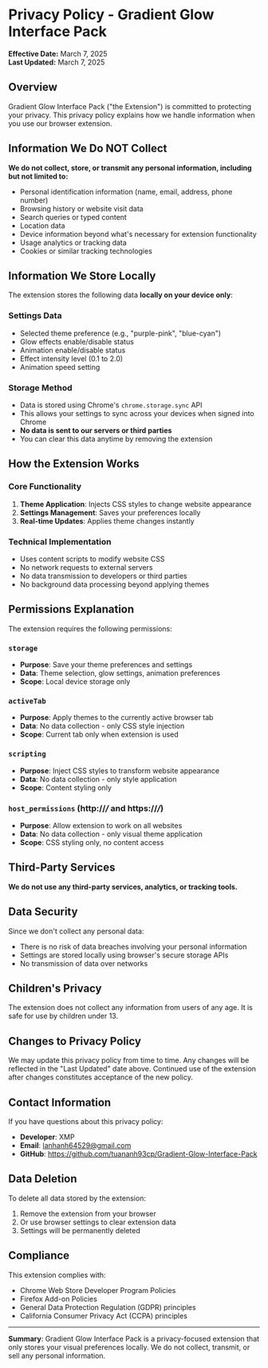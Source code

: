 # Privacy Policy - Gradient Glow Interface Pack

**Effective Date:** March 7, 2025  
**Last Updated:** March 7, 2025

## Overview

Gradient Glow Interface Pack ("the Extension") is committed to protecting your privacy. This privacy policy explains how we handle information when you use our browser extension.

## Information We Do NOT Collect

**We do not collect, store, or transmit any personal information, including but not limited to:**

- Personal identification information (name, email, address, phone number)
- Browsing history or website visit data
- Search queries or typed content
- Location data
- Device information beyond what's necessary for extension functionality
- Usage analytics or tracking data
- Cookies or similar tracking technologies

## Information We Store Locally

The extension stores the following data **locally on your device only**:

### Settings Data
- Selected theme preference (e.g., "purple-pink", "blue-cyan")
- Glow effects enable/disable status
- Animation enable/disable status  
- Effect intensity level (0.1 to 2.0)
- Animation speed setting

### Storage Method
- Data is stored using Chrome's `chrome.storage.sync` API
- This allows your settings to sync across your devices when signed into Chrome
- **No data is sent to our servers or third parties**
- You can clear this data anytime by removing the extension

## How the Extension Works

### Core Functionality
1. **Theme Application**: Injects CSS styles to change website appearance
2. **Settings Management**: Saves your preferences locally
3. **Real-time Updates**: Applies theme changes instantly

### Technical Implementation
- Uses content scripts to modify website CSS
- No network requests to external servers
- No data transmission to developers or third parties
- No background data processing beyond applying themes

## Permissions Explanation

The extension requires the following permissions:

### `storage`
- **Purpose**: Save your theme preferences and settings
- **Data**: Theme selection, glow settings, animation preferences
- **Scope**: Local device storage only

### `activeTab`
- **Purpose**: Apply themes to the currently active browser tab
- **Data**: No data collection - only CSS style injection
- **Scope**: Current tab only when extension is used

### `scripting`
- **Purpose**: Inject CSS styles to transform website appearance
- **Data**: No data collection - only style application
- **Scope**: Content styling only

### `host_permissions` (http://*/* and https://*/*)
- **Purpose**: Allow extension to work on all websites
- **Data**: No data collection - only visual theme application
- **Scope**: CSS styling only, no content access

## Third-Party Services

**We do not use any third-party services, analytics, or tracking tools.**

## Data Security

Since we don't collect any personal data:
- There is no risk of data breaches involving your personal information
- Settings are stored locally using browser's secure storage APIs
- No transmission of data over networks

## Children's Privacy

The extension does not collect any information from users of any age. It is safe for use by children under 13.

## Changes to Privacy Policy

We may update this privacy policy from time to time. Any changes will be reflected in the "Last Updated" date above. Continued use of the extension after changes constitutes acceptance of the new policy.

## Contact Information

If you have questions about this privacy policy:

- **Developer**: XMP
- **Email**: lanhanh64529@gmail.com
- **GitHub**: https://github.com/tuananh93cp/Gradient-Glow-Interface-Pack

## Data Deletion

To delete all data stored by the extension:
1. Remove the extension from your browser
2. Or use browser settings to clear extension data
3. Settings will be permanently deleted

## Compliance

This extension complies with:
- Chrome Web Store Developer Program Policies
- Firefox Add-on Policies
- General Data Protection Regulation (GDPR) principles
- California Consumer Privacy Act (CCPA) principles

---

**Summary**: Gradient Glow Interface Pack is a privacy-focused extension that only stores your visual preferences locally. We do not collect, transmit, or sell any personal information. 
